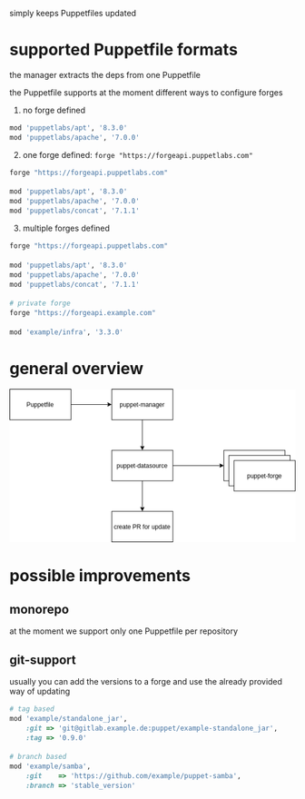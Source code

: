 simply keeps Puppetfiles updated

# supported Puppetfile formats

the manager extracts the deps from one Puppetfile

the Puppetfile supports at the moment different ways to configure forges

1. no forge defined

```ruby
mod 'puppetlabs/apt', '8.3.0'
mod 'puppetlabs/apache', '7.0.0'
```

2. one forge defined: `forge "https://forgeapi.puppetlabs.com"`

```ruby
forge "https://forgeapi.puppetlabs.com"

mod 'puppetlabs/apt', '8.3.0'
mod 'puppetlabs/apache', '7.0.0'
mod 'puppetlabs/concat', '7.1.1'
```

3. multiple forges defined

```ruby
forge "https://forgeapi.puppetlabs.com"

mod 'puppetlabs/apt', '8.3.0'
mod 'puppetlabs/apache', '7.0.0'
mod 'puppetlabs/concat', '7.1.1'

# private forge
forge "https://forgeapi.example.com"

mod 'example/infra', '3.3.0'
```

# general overview

![puppet overview](__docs__/puppet_overview.dio.png)

# possible improvements

## monorepo

at the moment we support only one Puppetfile per repository

## git-support

usually you can add the versions to a forge and use the already provided
way of updating

```ruby
# tag based
mod 'example/standalone_jar',
    :git => 'git@gitlab.example.de:puppet/example-standalone_jar',
    :tag => '0.9.0'

# branch based
mod 'example/samba',
    :git    => 'https://github.com/example/puppet-samba',
    :branch => 'stable_version'
```
